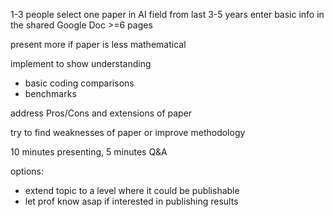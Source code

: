 1-3 people
select one paper in AI field from last 3-5 years
enter basic info in the shared Google Doc
\>=6 pages

present more if paper is less mathematical

implement to show understanding
- basic coding comparisons
- benchmarks

address Pros/Cons and extensions of paper

try to find weaknesses of paper or improve methodology

10 minutes presenting, 5 minutes Q&A

options:
- extend topic to a level where it could be publishable
- let prof know asap if interested in publishing results
